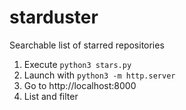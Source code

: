 # starduster
Searchable list of starred repositories

1. Execute `python3 stars.py`
2. Launch with `python3 -m http.server`
3. Go to http://localhost:8000
4. List and filter
